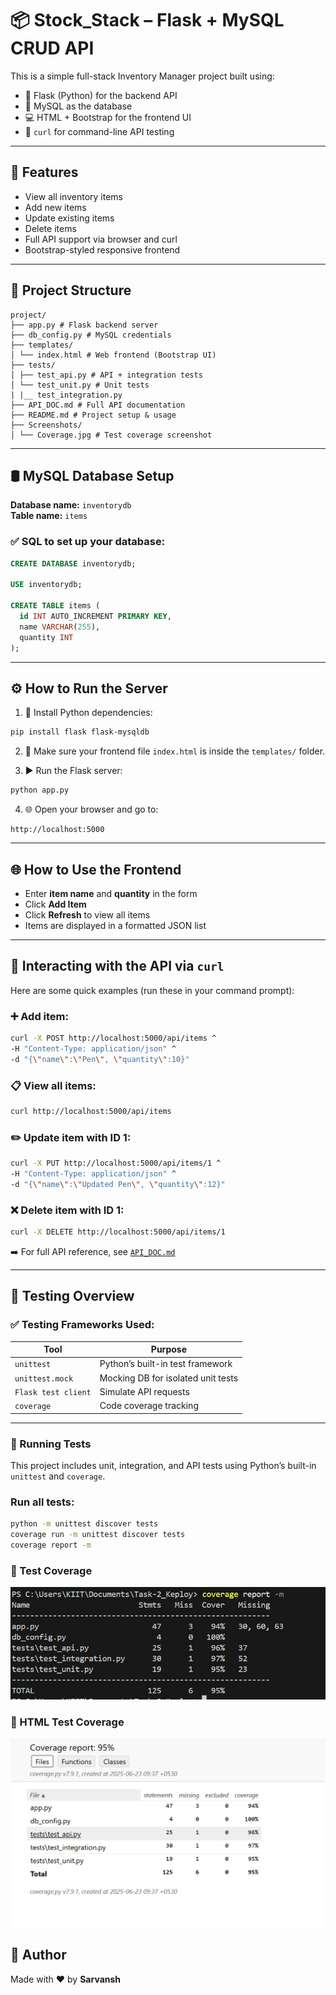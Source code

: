 # 📦 Stock_Stack – Flask + MySQL CRUD API

This is a simple full-stack Inventory Manager project built using:

- 🐍 Flask (Python) for the backend API
- 🐬 MySQL as the database
- 💻 HTML + Bootstrap for the frontend UI
- 🧪 `curl` for command-line API testing

---

## 🚀 Features

- View all inventory items
- Add new items
- Update existing items
- Delete items
- Full API support via browser and curl
- Bootstrap-styled responsive frontend

---

## 📁 Project Structure

```
project/
├── app.py # Flask backend server
├── db_config.py # MySQL credentials
├── templates/
│ └── index.html # Web frontend (Bootstrap UI)
├── tests/
│ ├── test_api.py # API + integration tests
│ └── test_unit.py # Unit tests
| |__ test_integration.py
├── API_DOC.md # Full API documentation
├── README.md # Project setup & usage
├── Screenshots/
│ └── Coverage.jpg # Test coverage screenshot
```

---

## 🛢️ MySQL Database Setup

**Database name:** `inventorydb`  
**Table name:** `items`

### ✅ SQL to set up your database:

```sql
CREATE DATABASE inventorydb;

USE inventorydb;

CREATE TABLE items (
  id INT AUTO_INCREMENT PRIMARY KEY,
  name VARCHAR(255),
  quantity INT
);
```

---

## ⚙️ How to Run the Server

1. 🐍 Install Python dependencies:
```bash
pip install flask flask-mysqldb
```

2. 📁 Make sure your frontend file `index.html` is inside the `templates/` folder.

3. ▶️ Run the Flask server:
```bash
python app.py
```

4. 🌐 Open your browser and go to:
```
http://localhost:5000
```

---

## 🌐 How to Use the Frontend

- Enter **item name** and **quantity** in the form
- Click **Add Item**
- Click **Refresh** to view all items
- Items are displayed in a formatted JSON list

---

## 🧪 Interacting with the API via `curl`

Here are some quick examples (run these in your command prompt):

### ➕ Add item:
```bash
curl -X POST http://localhost:5000/api/items ^
-H "Content-Type: application/json" ^
-d "{\"name\":\"Pen\", \"quantity\":10}"
```

### 📋 View all items:
```bash
curl http://localhost:5000/api/items
```

### ✏️ Update item with ID 1:
```bash
curl -X PUT http://localhost:5000/api/items/1 ^
-H "Content-Type: application/json" ^
-d "{\"name\":\"Updated Pen\", \"quantity\":12}"
```

### ❌ Delete item with ID 1:
```bash
curl -X DELETE http://localhost:5000/api/items/1
```

➡️ For full API reference, see [`API_DOC.md`](API_DOC.md)

---
## 🧪 Testing Overview

### ✅ Testing Frameworks Used:

| Tool                | Purpose                             |
|---------------------|-------------------------------------|
| `unittest`          | Python’s built-in test framework    |
| `unittest.mock`     | Mocking DB for isolated unit tests  |
| `Flask test client` | Simulate API requests               |
| `coverage`          | Code coverage tracking              |

---
### 🧪 Running Tests

This project includes unit, integration, and API tests using Python’s built-in `unittest` and `coverage`.

### Run all tests:
```bash
python -m unittest discover tests
coverage run -m unittest discover tests
coverage report -m


```
### 🧪 Test Coverage

![Test Coverage](Screenshots/CoverageofTests.jpg)

### 🧪  HTML Test Coverage

![Test Coverage](Screenshots/Coverage-HTML.jpg)


## 👤 Author

Made with ❤️ by **Sarvansh**
